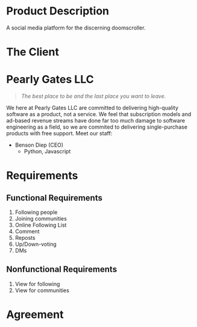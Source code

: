 # Product Description
A social media platform for the discerning doomscroller.

# The Client

# Pearly Gates LLC
> _The best place to be and the last place you want to leave._

We here at Pearly Gates LLC are committed to delivering high-quality software as a product, not a service. We feel that subscription models and ad-based revenue streams have done far too much damage to software engineering as a field, so we are commited to delivering single-purchase products with free support. Meet our staff:

- Benson Diep (CEO)
  - Python, Javascript

# Requirements

## Functional Requirements
1. Following people
2. Joining communities
3. Online Following List
4. Comment
5. Reposts
6. Up/Down-voting
7. DMs

## Nonfunctional Requirements
1. View for following
2. View for communities

# Agreement
